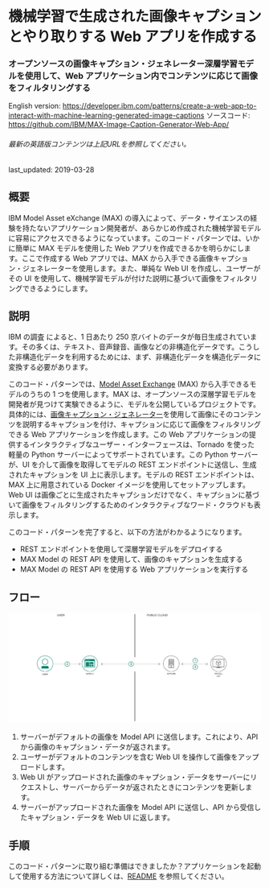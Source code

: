 # 機械学習で生成された画像キャプションとやり取りする Web アプリを作成する

### オープンソースの画像キャプション・ジェネレーター深層学習モデルを使用して、Web アプリケーション内でコンテンツに応じて画像をフィルタリングする

English version: https://developer.ibm.com/patterns/create-a-web-app-to-interact-with-machine-learning-generated-image-captions
  ソースコード: https://github.com/IBM/MAX-Image-Caption-Generator-Web-App/

###### 最新の英語版コンテンツは上記URLを参照してください。
last_updated: 2019-03-28

 ## 概要

IBM Model Asset eXchange (MAX) の導入によって、データ・サイエンスの経験を持たないアプリケーション開発者が、あらかじめ作成された機械学習モデルに容易にアクセスできるようになっています。このコード・パターンでは、いかに簡単に MAX モデルを使用した Web アプリを作成できるかを明らかにします。ここで作成する Web アプリでは、MAX から入手できる画像キャプション・ジェネレーターを使用します。また、単純な Web UI を作成し、ユーザーがその UI を使用して、機械学習モデルが付けた説明に基づいて画像をフィルタリングできるようにします。

## 説明

IBM の調査 によると、1 日あたり 250 京バイトのデータが毎日生成されています。その多くは、テキスト、音声録音、画像などの非構造化データです。こうした非構造化データを利用するためには、まず、非構造化データを構造化データに変換する必要があります。

このコード・パターンでは、[Model Asset Exchange](https://developer.ibm.com/exchanges/models/) (MAX) から入手できるモデルのうちの 1 つを使用します。MAX は、オープンソースの深層学習モデルを開発者が見つけて実験できるように、モデルを公開しているプロジェクトです。具体的には、[画像キャプション・ジェネレーター](https://developer.ibm.com/exchanges/models/all/max-image-caption-generator/)を使用して画像にそのコンテンツを説明するキャプションを付け、キャプションに応じて画像をフィルタリングできる Web アプリケーションを作成します。この Web アプリケーションの提供するインタラクティブなユーザー・インターフェースは、Tornado を使った軽量の Python サーバーによってサポートされています。この Python サーバーが、UI を介して画像を取得してモデルの REST エンドポイントに送信し、生成されたキャプションを UI 上に表示します。モデルの REST エンドポイントは、MAX 上に用意されている Docker イメージを使用してセットアップします。Web UI は画像ごとに生成されたキャプションだけでなく、キャプションに基づいて画像をフィルタリングするためのインタラクティブなワード・クラウドも表示します。

このコード・パターンを完了すると、以下の方法がわかるようになります。

* REST エンドポイントを使用して深層学習モデルをデプロイする
* MAX Model の REST API を使用して、画像のキャプションを生成する
* MAX Model の REST API を使用する Web アプリケーションを実行する

## フロー

![フロー](./images/architecture-generated-captions.png)

1. サーバーがデフォルトの画像を Model API に送信します。これにより、API から画像のキャプション・データが返されます。
1. ユーザーがデフォルトのコンテンツを含む Web UI を操作して画像をアップロードします。
1. Web UI がアップロードされた画像のキャプション・データをサーバーにリクエストし、サーバーからデータが返されたときにコンテンツを更新します。
1. サーバーがアップロードされた画像を Model API に送信し、API から受信したキャプション・データを Web UI に返します。

## 手順

このコード・パターンに取り組む準備はできましたか？アプリケーションを起動して使用する方法について詳しくは、[README](https://github.com/IBM/MAX-Image-Caption-Generator-Web-App/blob/master/README.md) を参照してください。

